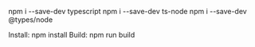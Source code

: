 npm i --save-dev typescript
npm i --save-dev ts-node 
npm i --save-dev @types/node


Install: npm install
Build: npm run build